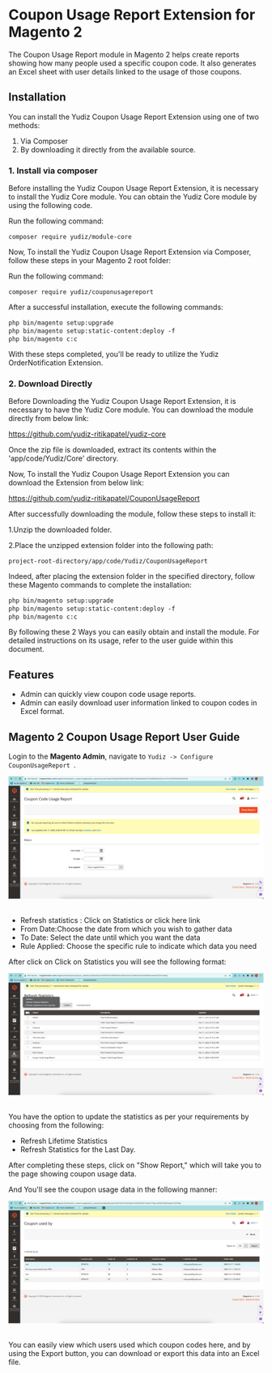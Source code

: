# Coupon Usage Report Extension for Magento 2
The Coupon Usage Report module in Magento 2 helps create reports showing how many people used a specific coupon code. It also generates an Excel sheet with user details linked to the usage of those coupons.

## Installation

You can install the Yudiz Coupon Usage Report Extension using one of two methods:
 1. Via Composer 
 2. By downloading it directly from the available source.

### 1. Install via composer

Before installing the Yudiz Coupon Usage Report Extension, it is necessary to install the Yudiz Core module. You can obtain the Yudiz Core module by using the following code.

Run the following command:
```shell
composer require yudiz/module-core
```
Now, To install the Yudiz Coupon Usage Report Extension via Composer, follow these steps in   your Magento 2 root folder:

Run the following command:
```shell
composer require yudiz/couponusagereport
```
After a successful installation, execute the following commands:

```shell
php bin/magento setup:upgrade
php bin/magento setup:static-content:deploy -f
php bin/magento c:c
```

With these steps completed, you'll be ready to utilize the Yudiz OrderNotification Extension.

### 2. Download Directly

Before Downloading the Yudiz Coupon Usage Report Extension, it is necessary to have the Yudiz Core module. You can download the module directly from below link:

https://github.com/yudiz-ritikapatel/yudiz-core

Once the zip file is downloaded, extract its contents within the 'app/code/Yudiz/Core' directory.

Now, To install the Yudiz Coupon Usage Report Extension you can download the Extension from below link:

https://github.com/yudiz-ritikapatel/CouponUsageReport

After successfully downloading the module, follow these steps to install it:

1.Unzip the downloaded folder.

2.Place the unzipped extension folder into the following path:

```shell
project-root-directory/app/code/Yudiz/CouponUsageReport
```

Indeed, after placing the extension folder in the specified directory, follow these Magento commands to complete the installation:
```shell
php bin/magento setup:upgrade
php bin/magento setup:static-content:deploy -f
php bin/magento c:c
```

By following these 2 Ways you can easily obtain and install the module.  For detailed instructions on its usage, refer to the user guide within this document.


## Features 
- Admin can quickly view coupon code usage reports.
- Admin can easily download user information linked to coupon codes in Excel format.


## Magento 2 Coupon Usage Report User Guide

Login to the **Magento Admin**, navigate to `Yudiz -> Configure CouponUsageReport `.

<div>
    <img src="./ReadmeImages/CouponCodeUsage.png" alt="CouponCodeUsage Image">
</div><br/>

- Refresh statistics : Click on Statistics or click here link
- From Date:Choose the date from which you wish to gather data
- To Date: Select the date until which you want the data
- Rule Applied: Choose the specific rule to indicate which data you need

After click on Click on Statistics you will see the following format:

<div>
    <img src="./ReadmeImages/CoponCodeUsage_Refresh.png" alt="CoponCodeUsage Refresh Image">
</div><br/>

You have the option to update the statistics as per your requirements by choosing from the following:
- Refresh Lifetime Statistics 
- Refresh Statistics for the Last Day.

After completing these steps, click on "Show Report," which will take you to the page showing coupon usage data.

And You'll see the coupon usage data in the following manner:

<div>
    <img src="./ReadmeImages/CouponCodeUsage_Data.png" alt="CouponCode Usage Data Image">
</div><br/>

You can easily view which users used which coupon codes here, and by using the Export button, you can download or export this data into an Excel file.





